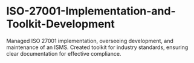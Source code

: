 # ISO-27001-Implementation-and-Toolkit-Development
Managed ISO 27001 implementation, overseeing development, and maintenance of an ISMS. Created toolkit for industry standards, ensuring clear documentation for effective compliance.
